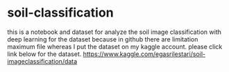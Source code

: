 # soil-classification
this is a notebook and dataset for analyze the soil image classification with deep learning
for the dataset because in github there are limitation maximum file whereas I put the dataset on my kaggle account.
please click link below for the dataset.
https://www.kaggle.com/egasrilestari/soil-imageclassification/data
